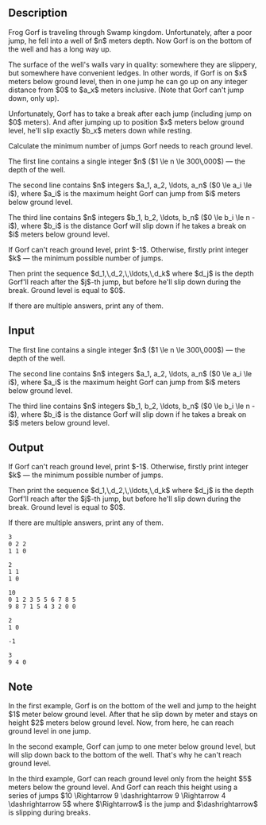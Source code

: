 ## Description

<div><p>Frog Gorf is traveling through Swamp kingdom. Unfortunately, after a poor jump, he fell into a well of $n$ meters depth. Now Gorf is on the bottom of the well and has a long way up.</p><p>The surface of the well's walls vary in quality: somewhere they are slippery, but somewhere have convenient ledges. In other words, if Gorf is on $x$ meters below ground level, then in one jump he can go up on any integer distance from $0$ to $a_x$ meters inclusive. (Note that Gorf can't jump down, only up).</p><p>Unfortunately, Gorf has to take a break after each jump (including jump on $0$ meters). And after jumping up to position $x$ meters below ground level, he'll slip exactly $b_x$ meters down while resting.</p><p>Calculate the minimum number of jumps Gorf needs to reach ground level.</p></div><div class="input-specification"><p>The first line contains a single integer $n$ ($1 \le n \le 300\,000$)&nbsp;— the depth of the well.</p><p>The second line contains $n$ integers $a_1, a_2, \ldots, a_n$ ($0 \le a_i \le i$), where $a_i$ is the maximum height Gorf can jump from $i$ meters below ground level.</p><p>The third line contains $n$ integers $b_1, b_2, \ldots, b_n$ ($0 \le b_i \le n - i$), where $b_i$ is the distance Gorf will slip down if he takes a break on $i$ meters below ground level.</p></div><div class="output-specification"><p>If Gorf can't reach ground level, print $-1$. Otherwise, firstly print integer $k$&nbsp;— the minimum possible number of jumps.</p><p>Then print the sequence $d_1,\,d_2,\,\ldots,\,d_k$ where $d_j$ is the depth Gorf'll reach after the $j$-th jump, but before he'll slip down during the break. Ground level is equal to $0$.</p><p>If there are multiple answers, print any of them.</p></div>

## Input

<p>The first line contains a single integer $n$ ($1 \le n \le 300\,000$)&nbsp;— the depth of the well.</p><p>The second line contains $n$ integers $a_1, a_2, \ldots, a_n$ ($0 \le a_i \le i$), where $a_i$ is the maximum height Gorf can jump from $i$ meters below ground level.</p><p>The third line contains $n$ integers $b_1, b_2, \ldots, b_n$ ($0 \le b_i \le n - i$), where $b_i$ is the distance Gorf will slip down if he takes a break on $i$ meters below ground level.</p>

## Output

<p>If Gorf can't reach ground level, print $-1$. Otherwise, firstly print integer $k$&nbsp;— the minimum possible number of jumps.</p><p>Then print the sequence $d_1,\,d_2,\,\ldots,\,d_k$ where $d_j$ is the depth Gorf'll reach after the $j$-th jump, but before he'll slip down during the break. Ground level is equal to $0$.</p><p>If there are multiple answers, print any of them.</p>





```input1
3
0 2 2
1 1 0
```




```input2
2
1 1
1 0
```




```input3
10
0 1 2 3 5 5 6 7 8 5
9 8 7 1 5 4 3 2 0 0
```




```output1
2
1 0
```




```output2
-1
```




```output3
3
9 4 0
```



## Note

<p>In the first example, Gorf is on the bottom of the well and jump to the height $1$ meter below ground level. After that he slip down by meter and stays on height $2$ meters below ground level. Now, from here, he can reach ground level in one jump.</p><p>In the second example, Gorf can jump to one meter below ground level, but will slip down back to the bottom of the well. That's why he can't reach ground level.</p><p>In the third example, Gorf can reach ground level only from the height $5$ meters below the ground level. And Gorf can reach this height using a series of jumps $10 \Rightarrow 9 \dashrightarrow 9 \Rightarrow 4 \dashrightarrow 5$ where $\Rightarrow$ is the jump and $\dashrightarrow$ is slipping during breaks.</p>
